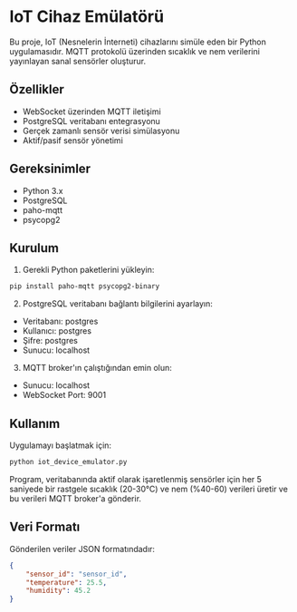 # IoT Cihaz Emülatörü

Bu proje, IoT (Nesnelerin İnterneti) cihazlarını simüle eden bir Python uygulamasıdır. MQTT protokolü üzerinden sıcaklık ve nem verilerini yayınlayan sanal sensörler oluşturur.

## Özellikler

- WebSocket üzerinden MQTT iletişimi
- PostgreSQL veritabanı entegrasyonu
- Gerçek zamanlı sensör verisi simülasyonu
- Aktif/pasif sensör yönetimi

## Gereksinimler

- Python 3.x
- PostgreSQL
- paho-mqtt
- psycopg2

## Kurulum

1. Gerekli Python paketlerini yükleyin:
```bash
pip install paho-mqtt psycopg2-binary
```

2. PostgreSQL veritabanı bağlantı bilgilerini ayarlayın:
- Veritabanı: postgres
- Kullanıcı: postgres
- Şifre: postgres
- Sunucu: localhost

3. MQTT broker'ın çalıştığından emin olun:
- Sunucu: localhost
- WebSocket Port: 9001

## Kullanım

Uygulamayı başlatmak için:

```bash
python iot_device_emulator.py
```

Program, veritabanında aktif olarak işaretlenmiş sensörler için her 5 saniyede bir rastgele sıcaklık (20-30°C) ve nem (%40-60) verileri üretir ve bu verileri MQTT broker'a gönderir.

## Veri Formatı

Gönderilen veriler JSON formatındadır:
```json
{
    "sensor_id": "sensor_id",
    "temperature": 25.5,
    "humidity": 45.2
}
```
